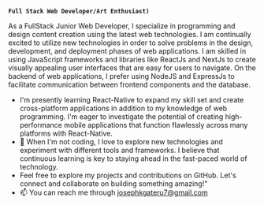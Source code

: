 **`Full Stack Web Developer/Art Enthusiast)`**

As a FullStack Junior Web Developer, I specialize in programming and design content creation using the latest web technologies. I am continually excited to utilize new technologies in order to solve problems in the design, development, and deployment phases of web applications.
I am skilled in using JavaScript frameworks and libraries like ReactJs and NextJs to create visually appealing user interfaces that are easy for users to navigate. On the backend of web applications, I prefer using NodeJS and ExpressJs to facilitate communication between frontend components and the database.   
-  I'm presently learning React-Native to expand my skill set and create cross-platform applications in addition to my knowledge of web programming. I'm eager to investigate the potential of creating high-performance mobile applications that function flawlessly across many platforms with React-Native.
- 💞️ When I'm not coding, I love to explore new technologies and experiment with different tools and frameworks. I believe that continuous learning is key to staying ahead in the fast-paced world of technology.
-  Feel free to explore my projects and contributions on GitHub. Let's connect and collaborate on building something amazing!"
- 📫 You can reach me through josephkgateru7@gmail.com


